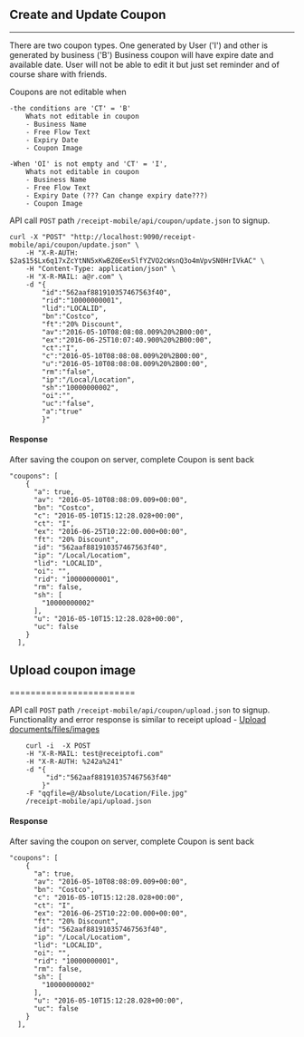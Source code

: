 ## Create and Update Coupon ##
_________________

There are two coupon types. One generated by User ('I') and other is generated by business ('B')
Business coupon will have expire date and available date. User will not be able to edit it but just 
set reminder and of course share with friends.

Coupons are not editable when 

    -the conditions are 'CT' = 'B' 
        Whats not editable in coupon
        - Business Name
        - Free Flow Text
        - Expiry Date
        - Coupon Image

    -When 'OI' is not empty and 'CT' = 'I', 
        Whats not editable in coupon
        - Business Name
        - Free Flow Text
        - Expiry Date (??? Can change expiry date???)
        - Coupon Image

API call <code>POST</code> path <code>/receipt-mobile/api/coupon/update.json</code> to signup.

    curl -X "POST" "http://localhost:9090/receipt-mobile/api/coupon/update.json" \
    	-H "X-R-AUTH: $2a$15$Lx6q17xZcYtNN5xKwBZ0Eex5lfYZVO2cWsnQ3o4mVpvSN0HrIVkAC" \
    	-H "Content-Type: application/json" \
    	-H "X-R-MAIL: a@r.com" \
    	-d "{
    	    "id":"562aaf881910357467563f40",
    	    "rid":"10000000001",
    	    "lid":"LOCALID",
    	    "bn":"Costco",
    	    "ft":"20% Discount",
    	    "av":"2016-05-10T08:08:08.009%20%2B00:00",
    	    "ex":"2016-06-25T10:07:40.900%20%2B00:00",
    	    "ct":"I",
    	    "c":"2016-05-10T08:08:08.009%20%2B00:00",
    	    "u":"2016-05-10T08:08:08.009%20%2B00:00",
    	    "rm":"false",
    	    "ip":"/Local/Location",
    	    "sh":"10000000002",
    	    "oi":"",
    	    "uc":"false",
    	    "a":"true"
    	    }"
    	
#### Response 
    	
After saving the coupon on server, complete Coupon is sent back    	
    	
    "coupons": [
        {
          "a": true,
          "av": "2016-05-10T08:08:09.009+00:00",
          "bn": "Costco",
          "c": "2016-05-10T15:12:28.028+00:00",
          "ct": "I",
          "ex": "2016-06-25T10:22:00.000+00:00",
          "ft": "20% Discount",
          "id": "562aaf881910357467563f40",
          "ip": "/Local/Locatiom",
          "lid": "LOCALID",
          "oi": "",
          "rid": "10000000001",
          "rm": false,
          "sh": [
            "10000000002"
          ],
          "u": "2016-05-10T15:12:28.028+00:00",
          "uc": false
        }
      ],   
       	
## Upload coupon image
========================
       	
API call <code>POST</code> path <code>/receipt-mobile/api/coupon/upload.json</code> to signup.  
Functionality and error response is similar to receipt upload - [Upload documents/files/images](documentation/api/Upload.md)  
  	
        curl -i  -X POST 
        -H "X-R-MAIL: test@receiptofi.com" 
        -H "X-R-AUTH: %242a%241" 
        -d "{
             "id":"562aaf881910357467563f40"
            }"
        -F "qqfile=@/Absolute/Location/File.jpg" 
        /receipt-mobile/api/upload.json


#### Response 
    	
After saving the coupon on server, complete Coupon is sent back    	
    	
    "coupons": [
        {
          "a": true,
          "av": "2016-05-10T08:08:09.009+00:00",
          "bn": "Costco",
          "c": "2016-05-10T15:12:28.028+00:00",
          "ct": "I",
          "ex": "2016-06-25T10:22:00.000+00:00",
          "ft": "20% Discount",
          "id": "562aaf881910357467563f40",
          "ip": "/Local/Locatiom",
          "lid": "LOCALID",
          "oi": "",
          "rid": "10000000001",
          "rm": false,
          "sh": [
            "10000000002"
          ],
          "u": "2016-05-10T15:12:28.028+00:00",
          "uc": false
        }
      ],   
